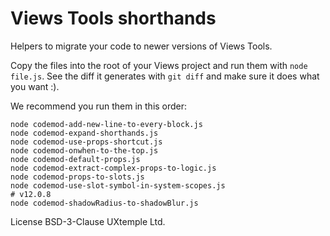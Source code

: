 # Views Tools shorthands

Helpers to migrate your code to newer versions of Views Tools.

Copy the files into the root of your Views project and run them with `node file.js`.
See the diff it generates with `git diff` and make sure it does what you want :).

We recommend you run them in this order:

```
node codemod-add-new-line-to-every-block.js
node codemod-expand-shorthands.js
node codemod-use-props-shortcut.js
node codemod-onwhen-to-the-top.js
node codemod-default-props.js
node codemod-extract-complex-props-to-logic.js
node codemod-props-to-slots.js
node codemod-use-slot-symbol-in-system-scopes.js
# v12.0.8
node codemod-shadowRadius-to-shadowBlur.js
```

License BSD-3-Clause
UXtemple Ltd.
